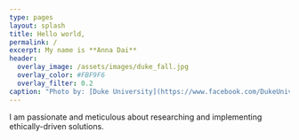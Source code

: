 ```yaml
---
type: pages
layout: splash
title: Hello world,
permalink: /
excerpt: My name is **Anna Dai**
header:
  overlay_image: /assets/images/duke_fall.jpg
  overlay_color: #FBF9F6
  overlay_filter: 0.2
caption: "Photo by: [Duke University](https://www.facebook.com/DukeUniv/photos/pcb.10158247929666475/10158247928966475/)"
---
```


I am passionate and meticulous about researching and implementing ethically-driven solutions. 

